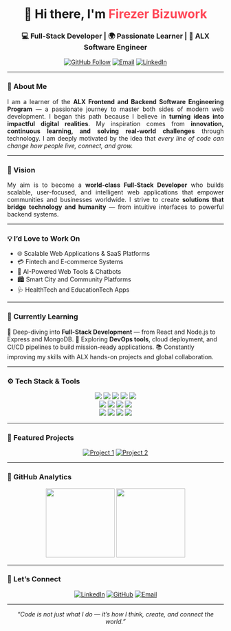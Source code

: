 <!-- 🌟 GITHUB PROFILE README TEMPLATE FOR FULL-STACK DEVELOPER 🌟 -->
<div align="center">
  <!-- <img src="full-stack-banner.png" width="100%" style="border-radius:10px;"/> -->

  <h1 align="center">👋 Hi there, I'm <span style="color:#ff4757;">Firezer Bizuwork</span></h1>
  <h3 align="center">💻 Full-Stack Developer | 🌍 Passionate Learner | 🚀 ALX Software Engineer</h3>

  <p align="center">
    <a href="https://github.com/Firezer27"><img src="https://img.shields.io/github/followers/yourusername?label=Follow&style=social" alt="GitHub Follow"/></a>
    <a href="mailto:your@email.com"><img src="https://img.shields.io/badge/Email-Contact-blue?logo=gmail" alt="Email"/></a>
    <a href="www.linkedin.com/in/firezer-bizuwork-353583323"><img src="https://img.shields.io/badge/LinkedIn-Connect-blue?logo=linkedin" alt="LinkedIn"/></a>
  </p>
</div>

---

### 🌱 About Me

<p align="justify">
I am a learner of the <strong>ALX Frontend and Backend Software Engineering Program</strong> — a passionate journey to master both sides of modern web development.  
I began this path because I believe in <strong>turning ideas into impactful digital realities</strong>.  
My inspiration comes from <strong>innovation, continuous learning, and solving real-world challenges</strong> through technology.  
I am deeply motivated by the idea that <em>every line of code can change how people live, connect, and grow.</em>
</p>

---

### 🎯 Vision

<p align="justify">
My aim is to become a <strong>world-class Full-Stack Developer</strong> who builds scalable, user-focused, and intelligent web applications that empower communities and businesses worldwide.  
I strive to create <strong>solutions that bridge technology and humanity</strong> — from intuitive interfaces to powerful backend systems.
</p>

---

### 💡 I’d Love to Work On

<ul>
  <li>🌐 Scalable Web Applications & SaaS Platforms</li>
  <li>💳 Fintech and E-commerce Systems</li>
  <li>🤖 AI-Powered Web Tools & Chatbots</li>
  <li>🏙️ Smart City and Community Platforms</li>
  <li>🩺 HealthTech and EducationTech Apps</li>
</ul>

---

### 🧠 Currently Learning

<p>
  🚀 Deep-diving into <strong>Full-Stack Development</strong> — from React and Node.js to Express and MongoDB.  
  🌱 Exploring <strong>DevOps tools</strong>, cloud deployment, and CI/CD pipelines to build mission-ready applications.  
  📚 Constantly improving my skills with ALX hands-on projects and global collaboration.
</p>

---

### ⚙️ Tech Stack & Tools

<p align="center">
  <!-- Frontend -->
  <img src="https://img.shields.io/badge/HTML5-E34F26?style=for-the-badge&logo=html5&logoColor=white" />
  <img src="https://img.shields.io/badge/CSS3-1572B6?style=for-the-badge&logo=css3&logoColor=white" />
  <img src="https://img.shields.io/badge/JavaScript-F7DF1E?style=for-the-badge&logo=javascript&logoColor=black" />
  <img src="https://img.shields.io/badge/React-20232A?style=for-the-badge&logo=react&logoColor=61DAFB" />
  <img src="https://img.shields.io/badge/Tailwind_CSS-38B2AC?style=for-the-badge&logo=tailwind-css&logoColor=white" /><br>
  
  <!-- Backend -->
  <img src="https://img.shields.io/badge/Node.js-43853D?style=for-the-badge&logo=node.js&logoColor=white" />
  <img src="https://img.shields.io/badge/Express.js-000000?style=for-the-badge&logo=express&logoColor=white" />
  <img src="https://img.shields.io/badge/MongoDB-4EA94B?style=for-the-badge&logo=mongodb&logoColor=white" />
  <img src="https://img.shields.io/badge/MySQL-00758F?style=for-the-badge&logo=mysql&logoColor=white" /><br>

  <!-- Tools -->
  <img src="https://img.shields.io/badge/Git-F05032?style=for-the-badge&logo=git&logoColor=white" />
  <img src="https://img.shields.io/badge/GitHub-181717?style=for-the-badge&logo=github&logoColor=white" />
  <img src="https://img.shields.io/badge/VS_Code-007ACC?style=for-the-badge&logo=visual-studio-code&logoColor=white" />
  <img src="https://img.shields.io/badge/Postman-FF6C37?style=for-the-badge&logo=postman&logoColor=white" />
</p>

---

### 💼 Featured Projects

<p align="center">
  <a href="#"><img src="https://github-readme-stats.vercel.app/api/pin/?username=yourusername&repo=project1&theme=radical" alt="Project 1"/></a>
  <a href="#"><img src="https://github-readme-stats.vercel.app/api/pin/?username=yourusername&repo=project2&theme=radical" alt="Project 2"/></a>
</p>

---

### 🧭 GitHub Analytics

<p align="center">
  <img src="https://github-readme-stats.vercel.app/api?username=yourusername&show_icons=true&theme=tokyonight" height="160px" />
  <img src="https://github-readme-streak-stats.herokuapp.com/?user=yourusername&theme=tokyonight" height="160px" />
</p>

---

### 🤝 Let’s Connect

<p align="center">
  <a href="www.linkedin.com/in/firezer-bizuwork-353583323"><img src="https://img.icons8.com/color/48/000000/linkedin.png" alt="LinkedIn"/></a>
  <a href="https://github.com/Firezer27"><img src="https://img.icons8.com/ios-glyphs/48/000000/github.png" alt="GitHub"/></a>
  <a href="mailto:your@email.com"><img src="https://img.icons8.com/color/48/000000/gmail.png" alt="Email"/></a>
</p>

---

<div align="center">
  <!-- <img src="https://i.imgur.com/s4ZlXhF.gif" width="100%" style="border-radius:10px;"/> -->
  <p><em>“Code is not just what I do — it’s how I think, create, and connect the world.”</em></p>
</div>
